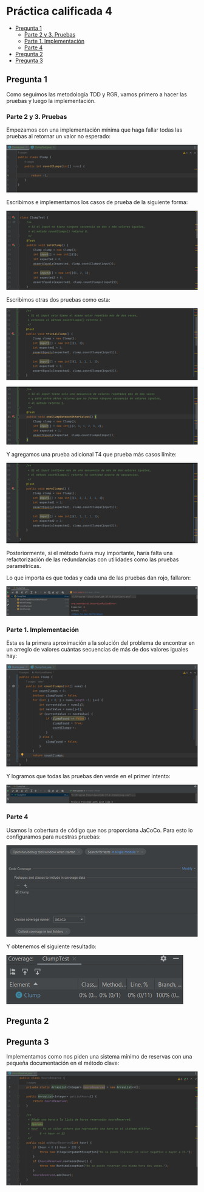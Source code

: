 # Práctica calificada 4 <!-- omit in toc -->

- [Pregunta 1](#pregunta-1)
  - [Parte 2 y 3. Pruebas](#parte-2-y-3-pruebas)
  - [Parte 1. Implementación](#parte-1-implementación)
  - [Parte 4](#parte-4)
- [Pregunta 2](#pregunta-2)
- [Pregunta 3](#pregunta-3)


## Pregunta 1

Como seguimos las metodología TDD y RGR, vamos primero a hacer las pruebas y luego la implementación.

### Parte 2 y 3. Pruebas

Empezamos con una implementación mínima que haga fallar todas las pruebas al retornar un valor no esperado:

![](sources/2023-06-21-09-16-51.png)

Escribimos e implementamos los casos de prueba de la siguiente forma:

![](sources/2023-06-21-09-29-19.png)

Escribimos otras dos pruebas como esta:

![](sources/2023-06-21-09-32-54.png)

![](sources/2023-06-21-09-34-38.png)

Y agregamos una prueba adicional T4 que prueba más casos límite:

![](sources/2023-06-21-09-34-08.png)

Posteriormente, si el método fuera muy importante, haría falta una refactorización de las redundancias con utilidades como las pruebas paramétricas.

Lo que importa es que todas y cada una de las pruebas dan rojo, fallaron:

![](sources/2023-06-21-09-18-16.png)

### Parte 1. Implementación

Esta es la primera aproximación a la solución del problema de encontrar en un arreglo de valores cuántas secuencias de más de dos valores iguales hay:

![](sources/2023-06-21-10-32-58.png)

Y logramos que todas las pruebas den verde en el primer intento:

![](sources/2023-06-21-10-32-32.png)

### Parte 4

Usamos la cobertura de código que nos proporciona JaCoCo. Para esto lo configuramos para nuestras pruebas:

![](sources/2023-06-21-11-19-42.png)

Y obtenemos el siguiente resultado:

![](sources/2023-06-21-11-20-26.png)

## Pregunta 2

## Pregunta 3

Implementamos como nos piden una sistema mínimo de reservas con una pequeña documentación en el método clave:

![](sources/2023-06-21-11-52-40.png)

